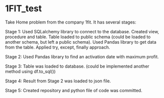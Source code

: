 # 1FIT_test
Take Home problem from the company 1fit. It has several stages:

Stage 1: Used SQLalchemy library to connect to the database. Created view, procedure and table. Table loaded to public schema (could be loaded to another schema, but left a public schema). Used Pandas library to get data from the table. Applied try, except, finally approach.

Stage 2: Used Pandas library to find an activation date with maximum profit.

Stage 3: Table was loaded to database. (could be implemented another method using df.to_sql())

Stage 4: Result from Stage 2 was loaded to json file.

Stage 5: Created repository and python file of code was committed. 